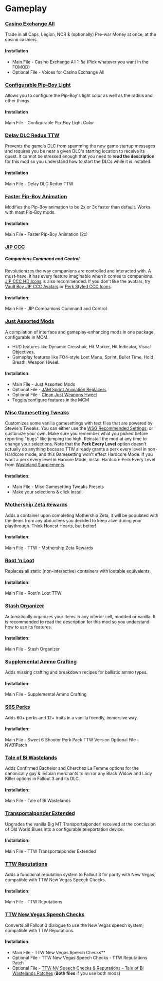 ﻿# Gameplay 

### [Casino Exchange All](https://www.nexusmods.com/newvegas/mods/35701)
Trade in all Caps, Legion, NCR & (optionally) Pre-war Money at once, at the casino cashiers.
#### Installation
- Main File - Casino Exchange All 1-5a (Pick whatever you want in the FOMOD)
- Optional File - Voices for Casino Exchange All

### [Configurable Pip-Boy Light](https://www.nexusmods.com/newvegas/mods/73792)
Allows you to configure the Pip-Boy's light color as well as the radius and other things.
#### Installation
Main File - Configurable Pip-Boy Light Color

### [Delay DLC Redux TTW](https://www.nexusmods.com/newvegas/mods/75851)
Prevents the game's DLC from spamming the new game startup messages and requires you be near 
a given DLC's starting location to receive its quest. It cannot be stressed enough that you 
need to **read the description** for this mod so you understand how to start the DLCs while
 it is installed.
#### Installation
Main File - Delay DLC Redux TTW

### [Faster Pip-Boy Animation](https://www.nexusmods.com/newvegas/mods/67761)
Modifies the Pip-Boy animation to be 2x or 3x faster than default. 
Works with most Pip-Boy mods.
#### Installation:
Main File - Faster Pip-Boy Animation (2x)

### [JIP CCC](https://www.nexusmods.com/newvegas/mods/50468)
##### Companions Command and Control
Revolutionizes the way companions are controlled and interacted with. A must-have, it has every
feature imaginable when it comes to companions. 
[JIP CCC HD Icons](https://www.nexusmods.com/newvegas/mods/75378) is also recommended. 
If you don't like the avatars, try 
[Vault Boy JIP CCC Avatars](https://www.nexusmods.com/newvegas/mods/67270) or
[Perk Styled CCC Icons](https://www.nexusmods.com/newvegas/mods/70849).
#### Installation:
Main File - JIP Companions Command and Control

### [Just Assorted Mods](https://www.nexusmods.com/newvegas/mods/66666)
A compilation of interface and gameplay-enhancing mods in one package, configurable in MCM.
- HUD features like Dynamic Crosshair, Hit Marker, Hit Indicator, Visual Objectives.
- Gameplay features like FO4-style Loot Menu, Sprint, Bullet Time, Hold Breath, Weapon Hweel.
#### Installation:
- Main File - Just Assorted Mods
- Optional File - [JAM Sprint Animation Replacers](https://www.nexusmods.com/newvegas/mods/74839)
- Optional File - [Clean Just Weapons Hweel](https://www.nexusmods.com/newvegas/mods/76357)
- Toggle/configure features in the MCM

### [Misc Gamesetting Tweaks](https://www.nexusmods.com/newvegas/mods/72983)
Customizes some vanilla gamesettings with text files that are powered by Stewie's Tweaks. 
You can either use the [WSG Recommended Settings](./img/misc.png), or customize your own. 
Make sure you remember what you picked before reporting "bugs" like jumping too high. 
Reinstall the mod at any time to change your selections. Note that the **Perk Every Level** 
option doesn't actually do anything because TTW already grants a perk every level in 
non-Hardcore mode, and this Gamesetting won't effect Hardcore Mode. 
If you want a perk every level in Harcore Mode, install Hardcore Perk Every Level
from [Wasteland Supplements](https://www.nexusmods.com/newvegas/mods/79005).
#### Installation:
- Main File - Misc Gamesetting Tweaks Presets
- Make your selections & click Install

### [Mothership Zeta Rewards](https://www.nexusmods.com/newvegas/mods/76001)
Adds a container upon completing Mothership Zeta, it will be populated with the items from 
any abductees you decided to keep alive during your playthrough. Think Honest Hearts, but better!
#### Installation:
Main File - TTW - Mothership Zeta Rewards

### [Root 'n Loot](https://www.nexusmods.com/newvegas/mods/59378)
Replaces all static (non-interactive) containers with lootable equivalents.
#### Installation:
Main File - Root'n Loot TTW

### [Stash Organizer](https://eddoursul.win/mods/stash-organizer/)
Automatically organizes your items in any interior cell, modded or vanilla. 
It is recommended to read the description for this mod so you understand how to use its features.
#### Installation:
Main File - Stash Organizer

### [Supplemental Ammo Crafting](https://www.nexusmods.com/newvegas/mods/76175)
Adds missing crafting and breakdown recipes for ballistic ammo types.
#### Installation:
Main File - Supplemental Ammo Crafting

### [S6S Perks](https://www.nexusmods.com/newvegas/mods/73438)
Adds 60+ perks and 12+ traits in a vanilla friendly, immersive way.
#### Installation:
Main File - Sweet 6 Shooter Perk Pack TTW Version
Optional File - NVB1Patch

### [Tale of Bi Wastelands](https://www.nexusmods.com/newvegas/mods/72721)
Adds Confirmed Bachelor and Cherchez La Femme options for the canonically gay & lesbian merchants
to mirror any Black Widow and Lady Killer options in Fallout 3 and its DLC.
#### Installation:
Main File - Tale of Bi Wastelands

### [Transportalponder Extended](https://www.nexusmods.com/newvegas/mods/76128)
Upgrades the vanilla Big MT Transportalponder! received at the conclusion of Old World Blues
into a configurable teleportation device.
#### Installation:
Main File - TTW Transportalponder Extended

### [TTW Reputations](https://www.nexusmods.com/newvegas/mods/68604)
Adds a functional reputation system to Fallout 3 for parity with New Vegas; compatible with TTW New Vegas Speech Checks.
#### Installation:
Main File - TTW Reputations

### [TTW New Vegas Speech Checks](https://www.nexusmods.com/newvegas/mods/68736)
Converts all Fallout 3 dialogue to use the New Vegas speech system; compatible with TTW Reputations.
#### Installation:
- Main File - TTW New Vegas Speech Checks**
- Optional File - TTW New Vegas Speech Checks - TTW Reputations Patch
- Optional File - 
[TTW NV Speech Checks & Reputations - Tale of Bi Wastelands Patches](https://www.nexusmods.com/newvegas/mods/76206)
 (**Both files** if you use both mods) 